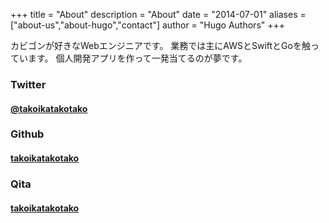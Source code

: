 +++
title = "About"
description = "About"
date = "2014-07-01"
aliases = ["about-us","about-hugo","contact"]
author = "Hugo Authors"
+++

カビゴンが好きなWebエンジニアです。
業務では主にAWSとSwiftとGoを触っています。
個人開発アプリを作って一発当てるのが夢です。


### Twitter

<a href="https://twitter.com/takoikatakotako">
  <h4>@takoikatakotako</h4>
</a>


### Github

<a href="https://github.com/takoikatakotako">
  <h4>takoikatakotako</h4>
</a>


### Qita

<a href="https://qiita.com/takoikatakotako">
  <h4>takoikatakotako</h4>
</a>
